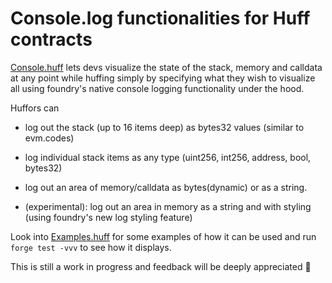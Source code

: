 # Console.log functionalities for Huff contracts

[Console.huff]("https://github.com/AmadiMichael/Huff-Console/blob/main/src/Console.huff") lets devs visualize the state of the stack, memory and calldata at any point while huffing simply by specifying what they wish to visualize all using foundry's native console logging functionality under the hood.

Huffors can

- log out the stack (up to 16 items deep) as bytes32 values (similar to evm.codes)
- log individual stack items as any type (uint256, int256, address, bool, bytes32)
- log out an area of memory/calldata as bytes(dynamic) or as a string.

- (experimental): log out an area in memory as a string and with styling (using foundry's new log styling feature)

Look into [Examples.huff]("https://github.com/AmadiMichael/Huff-Console/blob/main/src/Examples.huff") for some examples of how it can be used and run `forge test -vvv` to see how it displays.

This is still a work in progress and feedback will be deeply appreciated 🐴
